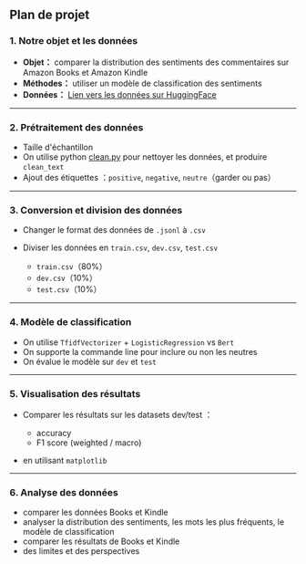 ## Plan de projet

### 1. **Notre objet et les données**

* **Objet：** comparer la distribution des sentiments des commentaires sur Amazon Books et Amazon Kindle
* **Méthodes：** utiliser un modèle de classification des sentiments
* **Données：** [Lien vers les données sur HuggingFace ](Lien)

---

### 2. **Prétraitement des données**

* Taille d'échantillon
* On utilise python [clean.py](Lien) pour nettoyer les données, et produire `clean_text`
* Ajout des étiquettes ：`positive`, `negative`, `neutre`（garder ou pas）

---

### 3. **Conversion et division des données**

* Changer le format des données de `.jsonl` à `.csv`
* Diviser les données en `train.csv`, `dev.csv`, `test.csv`

  * `train.csv`（80%）
  * `dev.csv`（10%）
  * `test.csv`（10%）

---

### 4. **Modèle de classification**

* On utilise `TfidfVectorizer` + `LogisticRegression` vs `Bert`
* On supporte la commande line pour inclure ou non les neutres
* On évalue le modèle sur `dev` et `test`

---

### 5. **Visualisation des résultats**

* Comparer les résultats sur les datasets dev/test ：

  * accuracy
  * F1 score (weighted / macro)
* en utilisant `matplotlib`

---

### 6. **Analyse des données**

* comparer les données Books et Kindle
* analyser la distribution des sentiments, les mots les plus fréquents, le modèle de classification
* comparer les résultats de Books et Kindle
* des limites et des perspectives